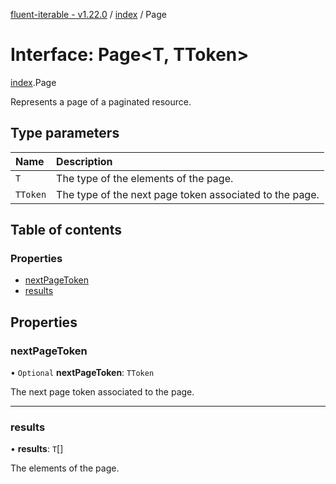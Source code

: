 [fluent-iterable - v1.22.0](../README.md) / [index](../modules/index.md) / Page

# Interface: Page<T, TToken\>

[index](../modules/index.md).Page

Represents a page of a paginated resource.

## Type parameters

| Name | Description |
| :------ | :------ |
| `T` | The type of the elements of the page. |
| `TToken` | The type of the next page token associated to the page. |

## Table of contents

### Properties

- [nextPageToken](index.Page.md#nextpagetoken)
- [results](index.Page.md#results)

## Properties

### nextPageToken

• `Optional` **nextPageToken**: `TToken`

The next page token associated to the page.

___

### results

• **results**: `T`[]

The elements of the page.
